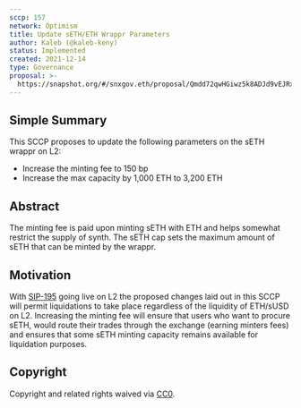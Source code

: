 ```yaml
---
sccp: 157
network: Optimism
title: Update sETH/ETH Wrappr Parameters
author: Kaleb (@kaleb-keny)
status: Implemented
created: 2021-12-14
type: Governance
proposal: >-
  https://snapshot.org/#/snxgov.eth/proposal/Qmdd72qwHGiwz5k8ADJd9vEJRxCgDZE1Rzjd3EzH8TsjZR
---
```


## Simple Summary

<!--"If you can't explain it simply, you don't understand it well enough." Provide a simplified and layman-accessible explanation of the SCCP.-->

This SCCP proposes to update the following parameters on the sETH wrappr on L2:

- Increase the minting fee to 150 bp
- Increase the max capacity by 1,000 ETH to 3,200 ETH

## Abstract

<!--A short (~200 word) description of the variable change proposed.-->

The minting fee is paid upon minting sETH with ETH and helps somewhat restrict the supply of synth. The sETH cap sets the maximum amount of sETH that can be minted by the wrappr.

## Motivation

<!--The motivation is critical for SCCPs that want to update variables within Synthetix. It should clearly explain why the existing variable is not incentive aligned. SCCP submissions without sufficient motivation may be rejected outright.-->

With [SIP-195](https://sips.synthetix.io/sips/sip-195/) going live on L2 the proposed changes laid out in this SCCP will permit liquidations to take place regardless of the liquidity of ETH/sUSD on L2. Increasing the minting fee will ensure that users who want to procure sETH, would route their trades through the exchange (earning minters fees) and ensures that some sETH minting capacity remains available for liquidation purposes.

## Copyright

Copyright and related rights waived via [CC0](https://creativecommons.org/publicdomain/zero/1.0/).

